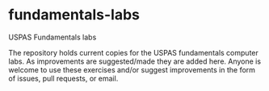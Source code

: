 # fundamentals-labs
USPAS Fundamentals labs

The repository holds current copies for the USPAS fundamentals computer labs. 
As improvements are suggested/made they are added here. 
Anyone is welcome to use these exercises and/or suggest improvements in the form of issues, pull requests, or email.
